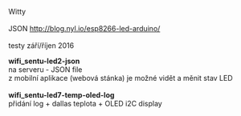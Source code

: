 Witty<br />
<br />
JSON http://blog.nyl.io/esp8266-led-arduino/<br />
<br />
testy září/říjen 2016<br />

<b>wifi_sentu-led2-json</b><br />
na serveru - JSON file<br />
z mobilní aplikace (webová stánka) je možné vidět a měnit stav LED<br />
<br />
<b>wifi_sentu-led7-temp-oled-log</b><br />
přidání log + dallas teplota + OLED i2C display<br />
<br />
<br />

